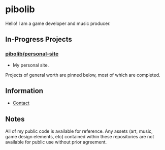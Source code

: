 # pibolib
Hello! I am a game developer and music producer.

## In-Progress Projects

### [pibolib/personal-site](https://github.com/pibolib/personal-site)
* My personal site.

Projects of general worth are pinned below, most of which are completed.

## Information
* [Contact](https://www.pibolib.xyz/contact.html)

## Notes

All of my public code is available for reference. Any assets (art, music, game design elements, etc) contained within these repositories are not available for public use without prior agreement.
